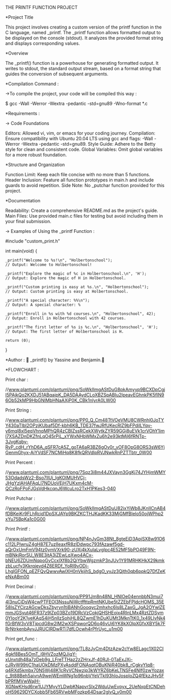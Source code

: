 THE PRINTF FUNCTION PROJECT


*Project Title

This project involves creating a custom version of the printf function in the C language, named _printf. The _printf function allows formatted output to be displayed on the console (stdout). It analyzes the provided format string and displays corresponding values.

*Overview

The _printf() function is a powerhouse for generating formatted output. It writes to stdout, the standard output stream, based on a format string that guides the conversion of subsequent arguments.

*Compilation Command : 

->To compile the project, your code will be compiled this way :

$ gcc -Wall -Werror -Wextra -pedantic -std=gnu89 -Wno-format *.c




*Requirements : 

-> Code Foundations

Editors: Allowed vi, vim, or emacs for your coding journey.
Compilation: Ensure compatibility with Ubuntu 20.04 LTS using gcc and flags: -Wall -Werror -Wextra -pedantic -std=gnu89.
Style Guide: Adhere to the Betty style for clean and consistent code.
Global Variables: Omit global variables for a more robust foundation.

*Structure and Organization

Function Limit: Keep each file concise with no more than 5 functions.
Header Inclusion: Feature all function prototypes in main.h and include guards to avoid repetition.
Side Note: No _putchar function provided for this project.

*Documentation

Readability: Create a comprehensive README.md as the project's guide.
Main Files: Use provided main.c files for testing but avoid including them in your final submission.






-> Examples of Using the _printf Function :

#include "custom_print.h"

int main(void) {

    _printf("Welcome to %s!\n", "Holbertonschool");
    // Output: Welcome to Holbertonschool!

    _printf("Explore the magic of %c in Holbertonschool.\n", 'H');
    // Output: Explore the magic of H in Holbertonschool.

    _printf("Custom printing is easy at %s.\n", "Holbertonschool");
    // Output: Custom printing is easy at Holbertonschool.

    _printf("A special character: %%\n");
    // Output: A special character: %

    _printf("Enroll in %s with %d courses.\n", "Holbertonschool", 42);
    // Output: Enroll in Holbertonschool with 42 courses.

    _printf("The first letter of %s is %c.\n", "Holbertonschool", 'H');
    // Output: The first letter of Holbertonschool is H.

    return (0);
}


*Author : 
🌟 _printf() by Yassine and Benjamin.🌟

*FLOWCHART : 

Print char : 

//www.plantuml.com/plantuml/png/SoWkIImgAStDuG8pkAmyyp9BCXDpCgjI5PAjkQo2KXDJ51ABqajpK_DA5DAAydCLoXBZSpABIu2IpeavEGhnkPK5fIN96Ob52kMP9HbGNIMbHNaAXjP0K_CBk1nIyrA0LW00


Print String  : 

//www.plantuml.com/plantuml/png/PP0_Q_Cm48TtVOeVMU8CWRnhl0JoTYY430aTIbl2OPzjKUbaf5Df-kbh6KB_TDE37fwJRfUKecRlZ9bFPdilLYqv-y6mql8xI5eqVhnqMPhQR4zCBIZssRCekXWytkZYR59GGj8uEVk1crVOhY1iml7XSAZDnDKZfnLqO45rPiL_xYWxNHbWMxZu6h2e93ktMjI6fRNTp-3JvgKqby-RvP_cdH_rYhD6A_qSFR7cA5Z_goTA6aR3BZ6gOv0r_vOF8OpG8ORS3sW6YjGenmGhyx-AiYVdSF7NCMiHq8K8fkQRVdlpRVJNwkRnPZTTbtr_0W00


Print Percent : 

//www.plantuml.com/plantuml/png/7Sqz3i8m44JXVayn3GgKj74JYHjmWMY53OdadsWz2-Bso7IlUj_IgKOlMUHVCj-JHgYzlAHAFAqLl7NDUoVEjH7UKxm4cM-QCzRoFPoFJGsVdHkcqnJ6WcuLro2TxH1PKes3-040


Print Putchar : 

//www.plantuml.com/plantuml/png/SoWkIImgAStDuU82ixYiWb8JKnIICnAB4fDBKeiKr9FLhRcid1DpSXJAYp9BKZKCTHJKadKK33MjGMfBIelo50ojWPhp2xYu75BpKa1c0G00


Print Printf : 

//www.plantuml.com/plantuml/png/NP4nJyGm38Nt_8gteEiD3ApjSX8w91O6c112LPIwruZ4gH87E7uzIIeaxfR8zlDdwpc793fAzawf5gd-aQrOxUmFmV94tz0ymVXrk90-zUXi4kXuIaLvgIpc4E52MF5bPO49F9N-mBNkjRorSU_W8E3itA3iZEwLqXwo4ACx-bNEU6ZDUmNqpoGvCcxlXf8b2QiYbwWgzmkP3nJUv1Y91MRHKHkX29kmkzbLucfy3Kkrqjevd4Z6ERDf_YoRI9vODi-LhglGFON_pEZFQvQwwvAwlXH0nVkijhS_bdgO_yvJz3Qjth0qb6ppkQ7DfZeKeNxABm00


Print Decimal : 

//www.plantuml.com/plantuml/png/PP91Jm8n48Nl_HNlOe04ennbbN3mui74I3nuCiDsW4cwPTFEOl3NssuNiWctffttpRmtNKUbe5tZZEbFPldcHOMS_35E58IsZYCirzAGcwDksZbyryn1tiBANhGooqyc2mhxhc6ls8LZaxG_JgA2OYwlZEmmJGSyut46FR37z9lZp03BZo19DRcVzCokjQHSHEojx4RInLMx4RztZDSym0YIooY2K1yeKAqS4iH5nlIzSohjHL8QZwmE1hDuKUMt3MknTtK0_1x49LIvNk4fGrBfW3vV8TjpcdG8w2IM2wXSPqworQD6o46vUi6YK8kXOlpXGfxXBY5k7FRrNtrkenbAyvJJRUCIRDwRTi7dfLOcwh4rPfrUyc_u1m00


Print get_func : 

//www.plantuml.com/plantuml/png/TL8zJyCm4DtzAzw2cYw8ELagc1X02CI4gkf8Bes5OmT_j9HVZozMQJjqY-xUnxtdh48a7zDeb9g_LFreTTHaz2zZHrxJf-40RJl-0TaExJXj-cJRvW99tjC1haUOkDMzPXyAsddFONAsqtOBuKNjR40bk8_rCgkyYIq8-q4RXd5kmbx70N5Wj48K1cRyVCNwzip3kWYRZ6bKeLTNSFe4NIf0zwYozaxc_9t88Beh5aivnA9wejWEmWNg1p96nbVYeVTkl93hIoJospIoZQ4fEkzJHv5FbPRflMVwWajH-XGNwKHsd6rw1UJYMyyYLDwbKNapvrSIx2WduUwEvpyx_2UeNxpEtCNDehoH59629DYCXobb5Fb65RVwbMFozkp64Dsar2glvQ_v0m00

